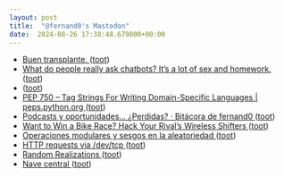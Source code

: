 ```yaml
---
layout: post
title:  "@fernand0's Mastodon"
date:  2024-08-26 17:38:48.679000+00:00
---
```

*  [Buen transplante. ](https://avecesunafoto.wordpress.com/2024/08/26/buen-transplante) ([toot](https://mastodon.social/@fernand0/113029541309758279))
*  [What do people really ask chatbots? It’s a lot of sex and homework. ](https://www.washingtonpost.com/technology/2024/08/04/chatgpt-use-real-ai-chatbot-conversations) ([toot](https://mastodon.social/@fernand0/113029445952518905))
*  [ ](https://mastodon.social/@pjorge) ([toot](https://mastodon.social/@fernand0/113029375297345729))
*  [PEP 750 – Tag Strings For Writing Domain-Specific Languages \| peps.python.org ](https://peps.python.org/pep-0750) ([toot](https://mastodon.social/@fernand0/113029315767141549))
*  [Podcasts y oportunidades... ¿Perdidas? · Bitácora de fernand0 ](http://blog.elmundoesimperfecto.com/2024/08/26/podcasts-o-no-podcats) ([toot](https://mastodon.social/@fernand0/113029085805486781))
*  [Want to Win a Bike Race? Hack Your Rival’s Wireless Shifters ](https://www.wired.com/story/shimano-wireless-bicycle-shifter-jamming-replay-attacks) ([toot](https://mastodon.social/@fernand0/113029030586688977))
*  [Operaciones modulares y sesgos en la aleatoriedad ](http://fernand0.github.io//modulo-sesgo) ([toot](https://mastodon.social/@fernand0/113028975368487353))
*  [HTTP requests via /dev/tcp ](https://rednafi.com/misc/http_requests_via_dev_tcp) ([toot](https://mastodon.social/@fernand0/113028766369817988))
*  [Random Realizations ](https://randomrealizations.com/posts/shap-from-scratch/index.htm) ([toot](https://mastodon.social/@fernand0/113028577153363818))
*  [Nave central ](https://www.flickr.com/photos/fernand0/53933075859) ([toot](https://mastodon.social/@fernand0/113028357552876354))
